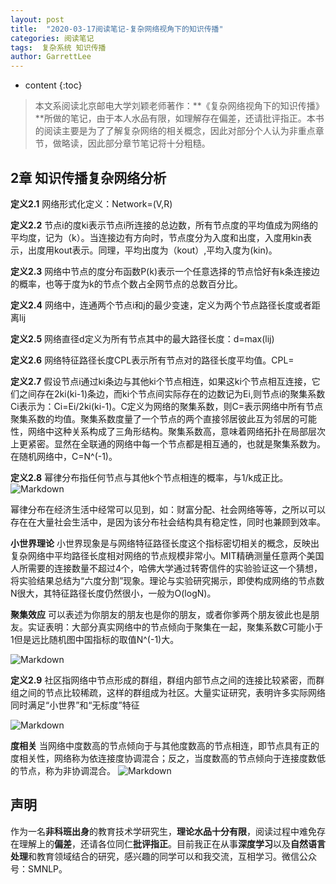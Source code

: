 ```yaml
---
layout: post
title:  "2020-03-17阅读笔记-复杂网络视角下的知识传播"
categories: 阅读笔记
tags:  复杂系统 知识传播
author: GarrettLee
---
```


* content
{:toc}

>本文系阅读北京邮电大学刘颖老师著作：**《复杂网络视角下的知识传播》**所做的笔记，由于本人水品有限，如理解存在偏差，还请批评指正。本书的阅读主要是为了了解复杂网络的相关概念，因此对部分个人认为非重点章节，做略读，因此部分章节笔记将十分粗糙。

## 2章 知识传播复杂网络分析

**定义2.1** 网络形式化定义：Network=(V,R)

**定义2.2** 节点i的度ki表示节点i所连接的总边数，所有节点度的平均值成为网络的平均度，记为（k）。当连接边有方向时，节点度分为入度和出度，入度用kin表示，出度用kout表示。同理，平均出度为（kout）,平均入度为(kin)。

**定义2.3** 网络中节点的度分布函数P(k)表示一个任意选择的节点恰好有k条连接边的概率，也等于度为k的节点个数占全网节点的总数百分比。

**定义2.4** 网络中，连通两个节点i和j的最少变速，定义为两个节点路径长度或者距离lij

**定义2.5** 网络直径d定义为所有节点其中的最大路径长度：d=max(lij)

**定义2.6** 网络特征路径长度CPL表示所有节点对的路径长度平均值。CPL=<lij>

**定义2.7** 假设节点i通过ki条边与其他ki个节点相连，如果这ki个节点相互连接，它们之间存在2ki(ki-1)条边，而ki个节点间实际存在的边数记为Ei,则节点i的聚集系数Ci表示为：Ci=Ei/2ki(ki-1)。C定义为网络的聚集系数，则C=<Ci>表示网络中所有节点聚集系数的均值。聚集系数度量了一个节点的两个直接邻居彼此互为邻居的可能性，网络中这种关系构成了三角形结构。聚集系数高，意味着网络拓扑在局部层次上更紧密。显然在全联通的网络中每一个节点都是相互通的，也就是聚集系数为。在随机网络中，C=N^(-1)。

**定义2.8** 幂律分布指任何节点与其他k个节点相连的概率，与1/k成正比。
![Markdown](http://i1.fuimg.com/712071/e0d10aa4a2838ab4.png)

幂律分布在经济生活中经常可以见到，如：财富分配、社会网络等等，之所以可以存在在大量社会生活中，是因为该分布社会结构具有稳定性，同时也兼顾到效率。

**小世界理论** 小世界现象是与网络特征路径长度这个指标密切相关的概念，反映出复杂网络中平均路径长度相对网络的节点规模非常小。MIT精确测量任意两个美国人所需要的连接数量不超过4个，哈佛大学通过转寄信件的实验验证这一个猜想，将实验结果总结为“六度分割”现象。理论与实验研究揭示，即使构成网络的节点数N很大，其特征路径长度仍然很小，一般为O(logN)。

**聚集效应** 可以表述为你朋友的朋友也是你的朋友，或者你爹两个朋友彼此也是朋友。实证表明：大部分真实网络中的节点倾向于聚集在一起，聚集系数C可能小于1但是远比随机图中国指标的取值N^(-1)大。

![Markdown](http://i1.fuimg.com/712071/e6f0353c47d677d2.png)

**定义2.9** 社区指网络中节点形成的群组，群组内部节点之间的连接比较紧密，而群组之间的节点比较稀疏，这样的群组成为社区。大量实证研究，表明许多实际网络同时满足“小世界”和“无标度”特征

![Markdown](http://i1.fuimg.com/712071/63a84e1f2322132e.png)

**度相关** 当网络中度数高的节点倾向于与其他度数高的节点相连，即节点具有正的度相关性，网络称为依连接度协调混合；反之，当度数高的节点倾向于连接度数低的节点，称为非协调混合。
![Markdown](http://i1.fuimg.com/712071/a03371142f2cc0b9.png)


## 声明
作为一名**非科班出身**的教育技术学研究生，**理论水品十分有限**，阅读过程中难免存在理解上的**偏差**，还请各位同仁**批评指正**。目前我正在从事**深度学习**以及**自然语言处理**和教育领域结合的研究，感兴趣的同学可以和我交流，互相学习。微信公众号：SMNLP。